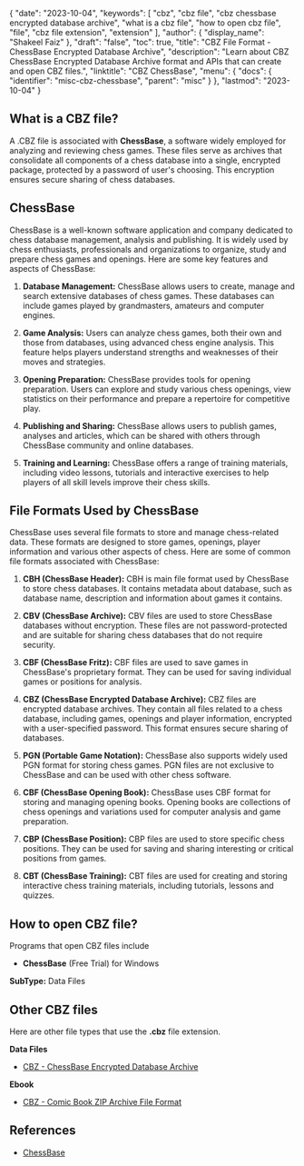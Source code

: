 {
  "date": "2023-10-04",
  "keywords": [
    "cbz",
    "cbz file",
    "cbz chessbase encrypted database archive",
    "what is a cbz file",
    "how to open cbz file",
    "file",
    "cbz file extension",
    "extension"
  ],
  "author": {
    "display_name": "Shakeel Faiz"
  },
  "draft": "false",
  "toc": true,
  "title": "CBZ File Format - ChessBase Encrypted Database Archive",
  "description": "Learn about CBZ ChessBase Encrypted Database Archive format and APIs that can create and open CBZ files.",
  "linktitle": "CBZ ChessBase",
  "menu": {
    "docs": {
      "identifier": "misc-cbz-chessbase",
      "parent": "misc"
    }
  },
  "lastmod": "2023-10-04"
}

## What is a CBZ file?

A .CBZ file is associated with **ChessBase**, a software widely employed for analyzing and reviewing chess games. These files serve as archives that consolidate all components of a chess database into a single, encrypted package, protected by a password of user's choosing. This encryption ensures secure sharing of chess databases.

## ChessBase

ChessBase is a well-known software application and company dedicated to chess database management, analysis and publishing. It is widely used by chess enthusiasts, professionals and organizations to organize, study and prepare chess games and openings. Here are some key features and aspects of ChessBase:

1.  **Database Management:** ChessBase allows users to create, manage and search extensive databases of chess games. These databases can include games played by grandmasters, amateurs and computer engines.
    
2.  **Game Analysis:** Users can analyze chess games, both their own and those from databases, using advanced chess engine analysis. This feature helps players understand strengths and weaknesses of their moves and strategies.
    
3.  **Opening Preparation:** ChessBase provides tools for opening preparation. Users can explore and study various chess openings, view statistics on their performance and prepare a repertoire for competitive play.
    
4.  **Publishing and Sharing:** ChessBase allows users to publish games, analyses and articles, which can be shared with others through ChessBase community and online databases.
    
5.  **Training and Learning:** ChessBase offers a range of training materials, including video lessons, tutorials and interactive exercises to help players of all skill levels improve their chess skills.

## File Formats Used by ChessBase

ChessBase uses several file formats to store and manage chess-related data. These formats are designed to store games, openings, player information and various other aspects of chess. Here are some of common file formats associated with ChessBase:

1.  **CBH (ChessBase Header):** CBH is main file format used by ChessBase to store chess databases. It contains metadata about database, such as database name, description and information about games it contains.
    
2.  **CBV (ChessBase Archive):** CBV files are used to store ChessBase databases without encryption. These files are not password-protected and are suitable for sharing chess databases that do not require security.
    
3.  **CBF (ChessBase Fritz):** CBF files are used to save games in ChessBase's proprietary format. They can be used for saving individual games or positions for analysis.
    
4.  **CBZ (ChessBase Encrypted Database Archive):** CBZ files are encrypted database archives. They contain all files related to a chess database, including games, openings and player information, encrypted with a user-specified password. This format ensures secure sharing of databases.
    
5.  **PGN (Portable Game Notation):** ChessBase also supports widely used PGN format for storing chess games. PGN files are not exclusive to ChessBase and can be used with other chess software.
    
6.  **CBF (ChessBase Opening Book):** ChessBase uses CBF format for storing and managing opening books. Opening books are collections of chess openings and variations used for computer analysis and game preparation.
    
7.  **CBP (ChessBase Position):** CBP files are used to store specific chess positions. They can be used for saving and sharing interesting or critical positions from games.
    
8.  **CBT (ChessBase Training):** CBT files are used for creating and storing interactive chess training materials, including tutorials, lessons and quizzes.
    
## How to open CBZ file?

Programs that open CBZ files include

- **ChessBase** (Free Trial) for Windows

**SubType:** Data Files

## Other CBZ files

Here are other file types that use the **.cbz** file extension.

**Data Files**
- [CBZ - ChessBase Encrypted Database Archive](/misc/cbz-chessbase/)

**Ebook**
- [CBZ - Comic Book ZIP Archive File Format](/ebook/cbz/)

## References
* [ChessBase](https://en.wikipedia.org/wiki/ChessBase)
